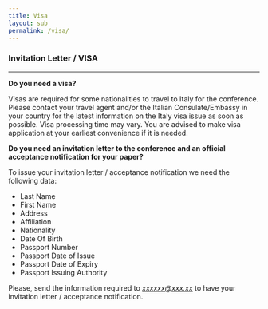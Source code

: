```yaml
---
title: Visa
layout: sub
permalink: /visa/
---
```


<h3>Invitation Letter / VISA</h3>
<hr/>

<b>Do you need a visa?</b>

Visas are required for some nationalities to travel to Italy for the conference. 
Please contact your travel agent and/or the Italian Consulate/Embassy in your country for the latest information on the Italy 
visa issue as soon as possible. Visa processing time may vary. You are advised to make visa application at your earliest convenience if it is needed.

<b>Do you need an invitation letter to the conference and an official acceptance notification for your paper?</b>

To issue your invitation letter / acceptance notification we need the following data:
- Last Name
- First Name
- Address
- Affiliation
- Nationality
- Date Of Birth
- Passport Number
- Passport Date of Issue
- Passport Date of Expiry
- Passport Issuing Authority

Please, send the information required to <i>xxxxxx@xxx.xx</i> to have your invitation letter / acceptance notification.